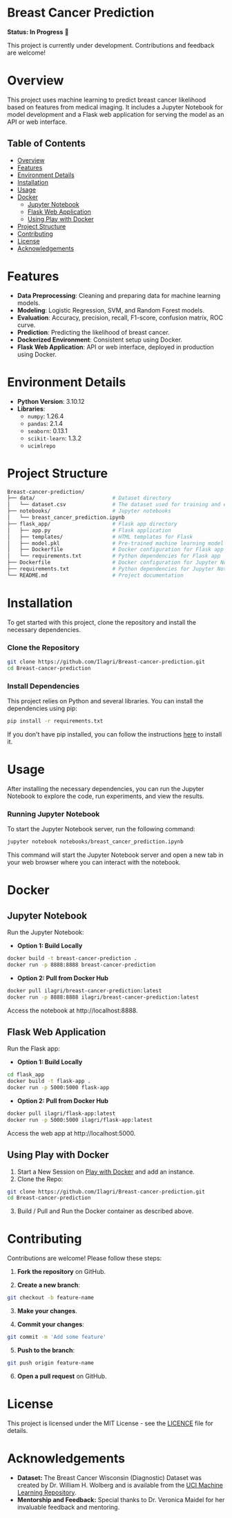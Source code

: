 # Breast Cancer Prediction

**Status: In Progress** 🚧

This project is currently under development. Contributions and feedback are welcome!

# Overview

This project uses machine learning to predict breast cancer likelihood based on features from medical imaging. It includes a Jupyter Notebook for model development and a Flask web application for serving the model as an API or web interface.

## Table of Contents
- [Overview](#overview)
- [Features](#features)
- [Environment Details](#environment-details)
- [Installation](#installation)
- [Usage](#usage)
- [Docker](#docker)
  - [Jupyter Notebook](#jupyter_notebook)
  - [Flask Web Application](#flask_web_application)
  - [Using Play with Docker](#using_play_with_docker)
- [Project Structure](#project-structure)
- [Contributing](#contributing)
- [License](#license)
- [Acknowledgements](#acknowledgements)

# Features

- **Data Preprocessing**: Cleaning and preparing data for machine learning models.
- **Modeling**: Logistic Regression, SVM, and Random Forest models.
- **Evaluation**: Accuracy, precision, recall, F1-score, confusion matrix, ROC curve.
- **Prediction**: Predicting the likelihood of breast cancer.
- **Dockerized Environment**: Consistent setup using Docker.
- **Flask Web Application**: API or web interface, deployed in production using Docker.

# Environment Details

- **Python Version**: 3.10.12
- **Libraries**:
  - `numpy`: 1.26.4
  - `pandas`: 2.1.4
  - `seaborn`: 0.13.1
  - `scikit-learn`: 1.3.2
  - `ucimlrepo`

# Project Structure
```bash
Breast-cancer-prediction/
├── data/                         # Dataset directory
│   └── dataset.csv               # The dataset used for training and evaluation
├── notebooks/                    # Jupyter notebooks
│   └── breast_cancer_prediction.ipynb
├── flask_app/                    # Flask app directory
│   ├── app.py                    # Flask application
│   ├── templates/                # HTML templates for Flask
│   ├── model.pkl                 # Pre-trained machine learning model
│   ├── Dockerfile                # Docker configuration for Flask app
│   └── requirements.txt          # Python dependencies for Flask app
├── Dockerfile                    # Docker configuration for Jupyter Notebook
├── requirements.txt              # Python dependencies for Jupyter Notebook
└── README.md                     # Project documentation
```

# Installation

To get started with this project, clone the repository and install the necessary dependencies.

### Clone the Repository
```bash
git clone https://github.com/Ilagri/Breast-cancer-prediction.git
cd Breast-cancer-prediction
```

### Install Dependencies

This project relies on Python and several libraries. You can install the dependencies using pip:
```bash
pip install -r requirements.txt
```

If you don't have pip installed, you can follow the instructions [here](https://pip.pypa.io/en/stable/installation/) to install it.

# Usage
After installing the necessary dependencies, you can run the Jupyter Notebook to explore the code, run experiments, and view the results.

### Running Jupyter Notebook

To start the Jupyter Notebook server, run the following command:
```bash
jupyter notebook notebooks/breast_cancer_prediction.ipynb
```
This command will start the Jupyter Notebook server and open a new tab in your web browser where you can interact with the notebook.

# Docker

## Jupyter Notebook
Run the Jupyter Notebook:

- **Option 1: Build Locally**

```bash
docker build -t breast-cancer-prediction .
docker run -p 8888:8888 breast-cancer-prediction
```

- **Option 2: Pull from Docker Hub**

```bash
docker pull ilagri/breast-cancer-prediction:latest
docker run -p 8888:8888 ilagri/breast-cancer-prediction:latest
```

Access the notebook at http://localhost:8888.

## Flask Web Application
Run the Flask app:

- **Option 1: Build Locally**

```bash
cd flask_app
docker build -t flask-app .
docker run -p 5000:5000 flask-app
```

- **Option 2: Pull from Docker Hub**

```bash
docker pull ilagri/flask-app:latest
docker run -p 5000:5000 ilagri/flask-app:latest
```

Access the web app at http://localhost:5000.

## Using Play with Docker
1. Start a New Session on [Play with Docker](https://labs.play-with-docker.com/) and add an instance.
2. Clone the Repo:
```bash
git clone https://github.com/Ilagri/Breast-cancer-prediction.git
cd Breast-cancer-prediction
```
3. Build / Pull and Run the Docker container as described above.


# Contributing
Contributions are welcome! Please follow these steps:

1. **Fork the repository** on GitHub.
   
2. **Create a new branch**:
  ```bash
  git checkout -b feature-name
  ```
3. **Make your changes**.
   
4. **Commit your changes**:
  ```bash
  git commit -m 'Add some feature'
  ```
5. **Push to the branch**:
  ```bash
  git push origin feature-name
  ```
6. **Open a pull request** on GitHub.

# License
This project is licensed under the MIT License - see the [LICENCE](https://github.com/Ilagri/Breast-cancer-prediction/blob/main/LICENSE) file for details.

# Acknowledgements

- **Dataset:** The Breast Cancer Wisconsin (Diagnostic) Dataset was created by Dr. William H. Wolberg and is available from the [UCI Machine Learning Repository](https://archive.ics.uci.edu/ml/datasets/Breast+Cancer+Wisconsin+%28Diagnostic%29). 
- **Mentorship and Feedback:** Special thanks to Dr. Veronica Maidel for her invaluable feedback and mentoring.
